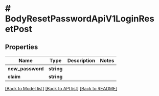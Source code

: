 # # BodyResetPasswordApiV1LoginResetPost

## Properties

Name | Type | Description | Notes
------------ | ------------- | ------------- | -------------
**new_password** | **string** |  |
**claim** | **string** |  |

[[Back to Model list]](../../README.md#models) [[Back to API list]](../../README.md#endpoints) [[Back to README]](../../README.md)
